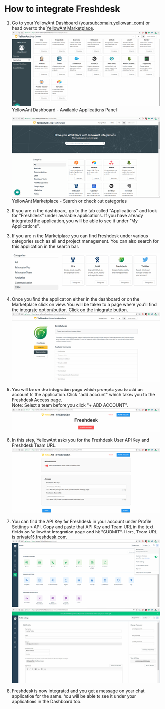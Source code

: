 # **How to integrate Freshdesk**

1. Go to your YellowAnt Dashboard \([yoursubdomain.yellowant.com](/yoursubdomain.yellowant.com)\) or head over to the [YellowAnt Marketplace](https://www.yellowant.com/marketplace).  
   ![](/assets/airtable1.png)YellowAnt Dashboard - Available Applications Panel

   ![](/assets/InstaMP.png)YellowAnt Marketplace - Search or check out categories

2. If you are in the dashboard, go to the tab called "Applications" and look for "Freshdesk" under available applications. If you have already integrated the application, you will be able to see it under "My Applications".

3. If you are in the Marketplace you can find Freshdesk under various categories such as all and project management. You can also search for this application in the search bar.

   ![](/assets/fresh1.png)

4. Once you find the application either in the dashboard or on the Marketplace click on view. You will be taken to a page where you'll find the integrate option/button. Click on the integrate button.  
   ![](/assets/fresh2.png)

5. You will be on the integration page which prompts you to add an account to the application. Click "add account" which takes you to the Freshdesk Access page.  
   Note: Select a team before you click "+ ADD ACCOUNT".  
   ![](/assets/fresh3.png)

6. In this step, YellowAnt asks you for the Freshdesk User API Key and Freshdesk Team URL.  
   ![](/assets/fresh4.png)

7. You can find the API Key for Freshdesk in your account under Profile Settings &gt; API. Copy and paste that API Key and Team URL in the text fields on YellowAnt Integration page and hit "SUBMIT". Here, Team URL is private16.freshdesk.com.  
   ![](/assets/fresh12.png)![](/assets/fresh11.JPG)

8. Freshdesk is now integrated and you get a message on your chat application for the same. You will be able to see it under your applications in the Dashboard too.



